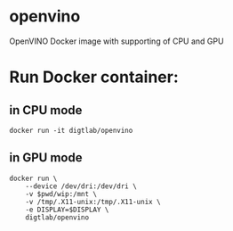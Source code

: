 # openvino
OpenVINO Docker image with supporting of CPU and GPU
# Run Docker container:
## in CPU mode
```
docker run -it digtlab/openvino
```
## in GPU mode
```
docker run \
    --device /dev/dri:/dev/dri \
    -v $pwd/wip:/mnt \
    -v /tmp/.X11-unix:/tmp/.X11-unix \
    -e DISPLAY=$DISPLAY \
    digtlab/openvino
```
